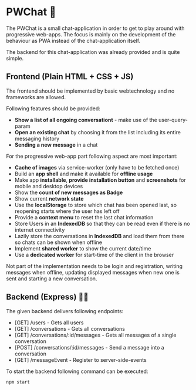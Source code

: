 # PWChat 💬

The PWChat is a small chat-application in order to get to play around with progressive web-apps. The focus is mainly on the development of the behaviour as PWA instead of the chat-application itself.

The backend for this chat-application was already provided and is quite simple.

## Frontend (Plain HTML + CSS + JS)

The frontend should be implemented by basic webtechnology and no frameworks are allowed.

Following features should be provided:

-   **Show a list of all ongoing conversationt** - make use of the user-query-param
-   **Open an existing chat** by choosing it from the list including its entire messaging history
-   **Sending a new message** in a chat

For the progressive web-app part following aspect are most important:

-   **Cache of images** via service-worker (only have to be fetched once)
-   Build an **app shell** and make it available for **offline usage**
-   Make app **installable**, **provide installation button** and **screenshots** for mobile and desktop devices
-   Show the **count of new messages as Badge**
-   Show current **network state**
-   Use the **localStorage** to store which chat has been opened last, so reopening starts where the user has left off
-   Provide a **context menu** to reset the last chat information
-   Store Users in an **IndexedDB** so that they can be read even if there is no internet connectivity
-   Lazily store the conversations in **IndexedDB** and load them from there so chats can be shown when offline
-   Implement **shared worker** to show the current date/time
-   Use a **dedicated worker** for start-time of the client in the browser

Not part of the implementation needs to be login and registration, writing messages when offline, updating displayed messages when new one is sent and starting a new conversation.

## Backend (Express) 😮‍💨

The given backend delivers following endpoints:

-   [GET] /users - Gets all users
-   [GET] /conversations - Gets all conversations
-   [GET] /conversations/:id/messages - Gets all messages of a single conversation
-   [POST] /conversations/:id/messages - Send a message into a conversation
-   [GET] /messageEvent - Register to server-side-events

To start the backend following command can be executed:

`npm start`